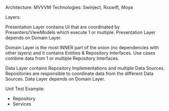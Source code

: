 Architecture: MVVVM
Technologies: Swinject, Rxswift, Moya

Layers:

Presentation Layer contains UI that are coordinated by Presenters/ViewModels which execute 1 or multiple. Presentation Layer depends on Domain Layer.

Domain Layer is the most INNER part of the onion (no dependencies with other layers) and it contains Entities & Repository Interfaces. Use cases combine data from 1 or multiple Repository Interfaces.

Data Layer contains Repository Implementations and multiple Data Sources. Repositories are responsible to coordinate data from the different Data Sources. Data Layer depends on Domain Layer.


Unit Test Example:
- Repository
- Services
